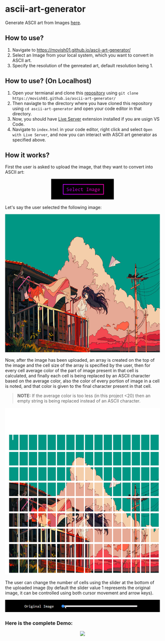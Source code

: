 # ascii-art-generator
Generate ASCII art from Images [here](https://movish01.github.io/ascii-art-generator/).

## How to use?
1) Navigate to https://movish01.github.io/ascii-art-generator/
2) Select an Image from your local system, which you want to convert in ASCII art. 
3) Specify the resolution of the genreated art, default resolution being 1.

## How to use? (On Localhost)
1) Open your termianal and clone this [repository](https://github.com/movish01/ascii-art-generator) using ```git clone https://movish01.github.io/ascii-art-generator/```
2) Then naviagte to the directory where you have cloned this repository using ```cd ascii-art-generator``` and open your code editor in that directory.
3) Now, you should have [Live Server](https://marketplace.visualstudio.com/items?itemName=ritwickdey.LiveServer) extension installed if you are usign VS Code.
4) Navigate to `index.html` in your code editor, right click and select `Open with Live Server`, and now you can interact with ASCII art generator as specified above.

## How it works?
First the user is asked to upload the image, that they want to convert into ASCII art: <br />
<p align="center">
  <img src="/assets/select-image-button.png" width = "204.67" height = "66.67">
</p>

Let's say the user selected the following image: <br />
<p align="center">
   <img src = "assets/image.jpg" widht="800" height="450">
</p>

Now, after the image has been uploaded, an array is created on the top of the image and the cell size of the array is specified by the user, then for every cell average color of the part of image present in that cell is calculated, and finally each cell is being replaced by an ASCII character based on the average color, also the color of every portion of image in a cell is noted, and that color is given to the final character present in that cell.
> **NOTE:** If the average color is too less (in this project <20) then an empty string is being replaced instead of an ASCII character. 
<p align="center">
   <img src = "assets/image-grid.png" widht="827" height="544">
</p>
The user can change the number of cells using the slider at the bottom of the uploaded image (by default the slider value 1 represents the original image, it can be controlled using both cursor movement and arrow keys).
<p align="center">
   <img src = "assets/resolution-slider.gif" width = "700">
</p>

### Here is the complete Demo:
<p align="center">
   <img src = "assets/demo.gif" widht="940" height="427">
</p>
